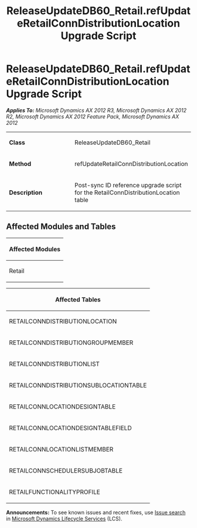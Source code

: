 ﻿---
title: ReleaseUpdateDB60_Retail.refUpdateRetailConnDistributionLocation Upgrade Script
TOCTitle: ReleaseUpdateDB60_Retail.refUpdateRetailConnDistributionLocation Upgrade Script
ms:assetid: 13d426cb-ccba-618c-4d43-abc4c6597b84
ms:mtpsurl: https://msdn.microsoft.com/en-us/library/JJ718495(v=AX.60)
ms:contentKeyID: 49706826
ms.date: 05/18/2015
mtps_version: v=AX.60
---

# ReleaseUpdateDB60\_Retail.refUpdateRetailConnDistributionLocation Upgrade Script 


_**Applies To:** Microsoft Dynamics AX 2012 R3, Microsoft Dynamics AX 2012 R2, Microsoft Dynamics AX 2012 Feature Pack, Microsoft Dynamics AX 2012_

<table>
<colgroup>
<col style="width: 50%" />
<col style="width: 50%" />
</colgroup>
<tbody>
<tr class="odd">
<td><p><strong>Class</strong></p></td>
<td><p>ReleaseUpdateDB60_Retail</p></td>
</tr>
<tr class="even">
<td><p><strong>Method</strong></p></td>
<td><p>refUpdateRetailConnDistributionLocation</p></td>
</tr>
<tr class="odd">
<td><p><strong>Description</strong></p></td>
<td><p>Post-sync ID reference upgrade script for the RetailConnDistributionLocation table</p></td>
</tr>
</tbody>
</table>


## Affected Modules and Tables

<table>
<colgroup>
<col style="width: 100%" />
</colgroup>
<thead>
<tr class="header">
<th><p>Affected Modules</p></th>
</tr>
</thead>
<tbody>
<tr class="odd">
<td><p>Retail</p></td>
</tr>
</tbody>
</table>


<table>
<colgroup>
<col style="width: 100%" />
</colgroup>
<thead>
<tr class="header">
<th><p>Affected Tables</p></th>
</tr>
</thead>
<tbody>
<tr class="odd">
<td><p>RETAILCONNDISTRIBUTIONLOCATION</p></td>
</tr>
<tr class="even">
<td><p>RETAILCONNDISTRIBUTIONGROUPMEMBER</p></td>
</tr>
<tr class="odd">
<td><p>RETAILCONNDISTRIBUTIONLIST</p></td>
</tr>
<tr class="even">
<td><p>RETAILCONNDISTRIBUTIONSUBLOCATIONTABLE</p></td>
</tr>
<tr class="odd">
<td><p>RETAILCONNLOCATIONDESIGNTABLE</p></td>
</tr>
<tr class="even">
<td><p>RETAILCONNLOCATIONDESIGNTABLEFIELD</p></td>
</tr>
<tr class="odd">
<td><p>RETAILCONNLOCATIONLISTMEMBER</p></td>
</tr>
<tr class="even">
<td><p>RETAILCONNSCHEDULERSUBJOBTABLE</p></td>
</tr>
<tr class="odd">
<td><p>RETAILFUNCTIONALITYPROFILE</p></td>
</tr>
</tbody>
</table>

  
**Announcements:** To see known issues and recent fixes, use [Issue search](http://go.microsoft.com/fwlink/?linkid=389258) in [Microsoft Dynamics Lifecycle Services](http://go.microsoft.com/fwlink/?linkid=306505) (LCS).

